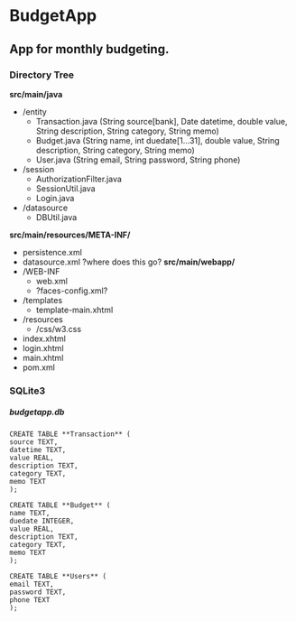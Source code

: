 # BudgetApp
## App for monthly budgeting.
### Directory Tree 

**src/main/java**
  - /entity
    - Transaction.java (String source[bank], Date datetime, double value, String description, String category, String memo)
    - Budget.java (String name, int duedate[1...31], double value, String description, String category, String memo)
    - User.java (String email, String password, String phone)
  - /session
    - AuthorizationFilter.java
    - SessionUtil.java
    - Login.java
  - /datasource
    - DBUtil.java

**src/main/resources/META-INF/**
  - persistence.xml
  - datasource.xml ?where does this go?
**src/main/webapp/**
  - /WEB-INF
    - web.xml
    - ?faces-config.xml?
  - /templates
    - template-main.xhtml
  - /resources
    - /css/w3.css
  - index.xhtml
  - login.xhtml
  - main.xhtml
- pom.xml

### SQLite3
##### budgetapp.db
```
CREATE TABLE **Transaction** (
source TEXT,
datetime TEXT,
value REAL,
description TEXT,
category TEXT,
memo TEXT
);
```
```
CREATE TABLE **Budget** (
name TEXT,
duedate INTEGER,
value REAL,
description TEXT,
category TEXT,
memo TEXT
);
```
```
CREATE TABLE **Users** (
email TEXT,
password TEXT,
phone TEXT
);
```
